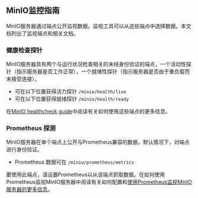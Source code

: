 ## MinIO监控指南

MinIO服务器通过端点公开监视数据。监视工具可以从这些端点中选择数据。本文档列出了监视端点和相关文档。

### 健康检查探针

MinIO服务器具有两个与运行状况检查相关的未经身份验证的端点，一个活动性探针（指示服务器是否工作正常），一个就绪性探针（指示服务器是否由于重负载而未接受连接）。

- 可在以下位置获得活力探针 `/minio/health/live`
- 可在以下位置获得就绪探针 `/minio/health/ready`

在[MinIO healthcheck guide](https://github.com/minio/minio/blob/master/docs/metrics/healthcheck/README.md)中阅读有关如何使用这些端点的更多信息。 

### Prometheus 探测

MinIO服务器在单个端点上公开与Prometheus兼容的数据。默认情况下，对端点进行身份验证。

- Prometheus 数据可在 `/minio/prometheus/metrics`

要使用此端点，请设置Prometheus以从该端点抓取数据。在如何使用Prometheus监视MinIO服务器中阅读有关如何配置和[使用Prometheus监视MinIO服务器的更多信息](https://github.com/minio/minio/blob/master/docs/metrics/prometheus/README.md)。

